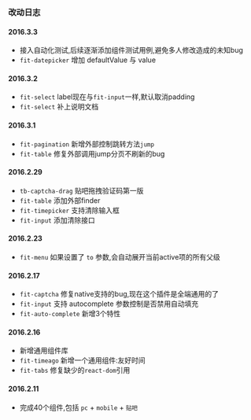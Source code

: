 ### 改动日志

#### 2016.3.3

- 接入自动化测试,后续逐渐添加组件测试用例,避免多人修改造成的未知bug
- `fit-datepicker` 增加 defaultValue 与 value

#### 2016.3.2

- `fit-select` label现在与`fit-input`一样,默认取消padding
- `fit-select` 补上说明文档

#### 2016.3.1

- `fit-pagination` 新增外部控制跳转方法`jump`
- `fit-table` 修复外部调用jump分页不刷新的bug

#### 2016.2.29

- `tb-captcha-drag` 贴吧拖拽验证码第一版
- `fit-table` 添加外部finder
- `fit-timepicker` 支持清除输入框
- `fit-input` 添加清除接口

#### 2016.2.23

- `fit-menu` 如果设置了 `to` 参数,会自动展开当前active项的所有父级

#### 2016.2.17

- `fit-captcha` 修复native支持的bug,现在这个插件是全端通用的了
- `fit-input` 支持 autocomplete 参数控制是否禁用自动填充
- `fit-auto-complete` 新增3个特性

#### 2016.2.16

- 新增通用组件库
- `fit-timeago` 新增一个通用组件:友好时间
- `fit-tabs` 修复缺少的`react-dom`引用

#### 2016.2.11

- 完成40个组件,包括 `pc` + `mobile` + `贴吧`